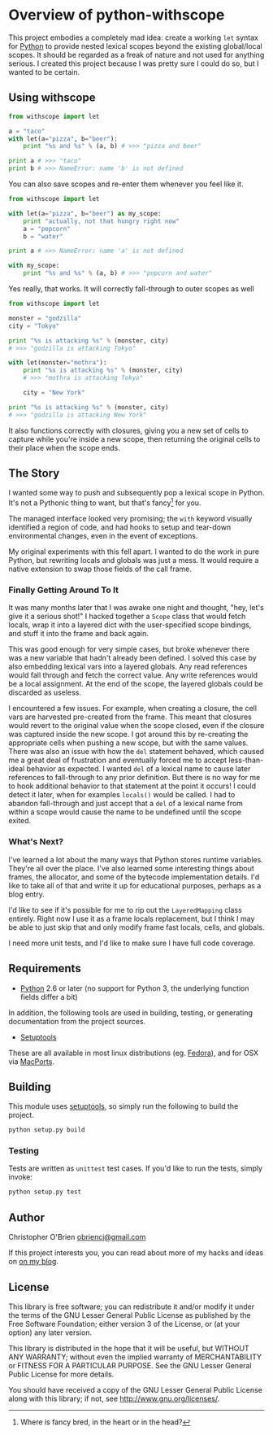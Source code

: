 # Overview of python-withscope

This project embodies a completely mad idea: create a working `let`
syntax for [Python] to provide nested lexical scopes beyond the
existing global/local scopes. It should be regarded as a freak of
nature and not used for anything serious. I created this project
because I was pretty sure I could do so, but I wanted to be certain.

[python]: http://python.org "Python"


## Using withscope

```python
from withscope import let

a = "taco"
with let(a="pizza", b="beer"):
    print "%s and %s" % (a, b) # >>> "pizza and beer"

print a # >>> "taco"
print b # >>> NameError: name 'b' is not defined
```

You can also save scopes and re-enter them whenever you feel like it.

```python
from withscope import let

with let(a="pizza", b="beer") as my_scope:
	print "actually, not that hungry right now"
	a = "popcorn"
	b = "water"

print a # >>> NameError: name 'a' is not defined

with my_scope:
	print "%s and %s" % (a, b) # >>> "popcorn and water"
```

Yes really, that works. It will correctly fall-through to outer scopes
as well

```python
from withscope import let

monster = "godzilla"
city = "Tokyo"

print "%s is attacking %s" % (monster, city)
# >>> "godzilla is attacking Tokyo"

with let(monster="mothra"):
	print "%s is attacking %s" % (monster, city)
	# >>> "mothra is attacking Tokyo"

	city = "New York"

print "%s is attacking %s" % (monster, city)
# >>> "godzilla is attacking New York"
```

It also functions correctly with closures, giving you a new set of
cells to capture while you're inside a new scope, then returning the
original cells to their place when the scope ends.


## The Story

I wanted some way to push and subsequently pop a lexical scope in
Python. It's not a Pythonic thing to want, but that's fancy[^1] for
you.

[^1]: Where is fancy bred, in the heart or in the head?

The managed interface looked very promising; the `with` keyword
visually identified a region of code, and had hooks to setup and
tear-down environmental changes, even in the event of exceptions.

My original experiments with this fell apart. I wanted to do the work
in pure Python, but rewriting locals and globals was just a mess. It
would require a native extension to swap those fields of the call
frame.


### Finally Getting Around To It

It was many months later that I was awake one night and thought, "hey,
let's give it a serious shot!" I hacked together a `Scope` class that
would fetch locals, wrap it into a layered dict with the
user-specified scope bindings, and stuff it into the frame and back
again.

This was good enough for very simple cases, but broke whenever
there was a new variable that hadn't already been defined. I solved
this case by also embedding lexical vars into a layered globals. Any
read references would fall through and fetch the correct value. Any
write references would be a local assignment. At the end of the scope,
the layered globals could be discarded as useless.

I encountered a few issues. For example, when creating a closure, the
cell vars are harvested pre-created from the frame. This meant that
closures would revert to the original value when the scope closed,
even if the closure was captured inside the new scope. I got around
this by re-creating the appropriate cells when pushing a new scope,
but with the same values. There was also an issue with how the `del`
statement behaved, which caused me a great deal of frustration and
eventually forced me to accept less-than-ideal behavior as expected. I
wanted `del` of a lexical name to cause later references to
fall-through to any prior definition. But there is no way for me to
hook additional behavior to that statement at the point it occurs! I
could detect it later, when for examples `locals()` would be called. I
had to abandon fall-through and just accept that a `del` of a lexical
name from within a scope would cause the name to be undefined until
the scope exited.


### What's Next?

I've learned a lot about the many ways that Python stores runtime
variables. They're all over the place. I've also learned some
interesting things about frames, the allocator, and some of the
bytecode implementation details. I'd like to take all of that and
write it up for educational purposes, perhaps as a blog entry.

I'd like to see if it's possible for me to rip out the
`LayeredMapping` class entirely. Right now I use it as a frame locals
replacement, but I think I may be able to just skip that and only
modify frame fast locals, cells, and globals.

I need more unit tests, and I'd like to make sure I have full
code coverage.


## Requirements

* [Python] 2.6 or later (no support for Python 3, the underlying
  function fields differ a bit)

In addition, the following tools are used in building, testing, or
generating documentation from the project sources.

* [Setuptools]

These are all available in most linux distributions (eg. [Fedora]), and
for OSX via [MacPorts].

[setuptools]: http://pythonhosted.org/setuptools/

[fedora]: http://fedoraproject.org/

[macports]: http://www.macports.org/


## Building

This module uses [setuptools], so simply run the following to build
the project.

```bash
python setup.py build
```


### Testing

Tests are written as `unittest` test cases. If you'd like to run the
tests, simply invoke:

```bash
python setup.py test
```


## Author

Christopher O'Brien <obriencj@gmail.com>

If this project interests you, you can read about more of my hacks and
ideas on [on my blog](http://obriencj.preoccupied.net).


## License

This library is free software; you can redistribute it and/or modify
it under the terms of the GNU Lesser General Public License as
published by the Free Software Foundation; either version 3 of the
License, or (at your option) any later version.

This library is distributed in the hope that it will be useful, but
WITHOUT ANY WARRANTY; without even the implied warranty of
MERCHANTABILITY or FITNESS FOR A PARTICULAR PURPOSE.  See the GNU
Lesser General Public License for more details.

You should have received a copy of the GNU Lesser General Public
License along with this library; if not, see
<http://www.gnu.org/licenses/>.

